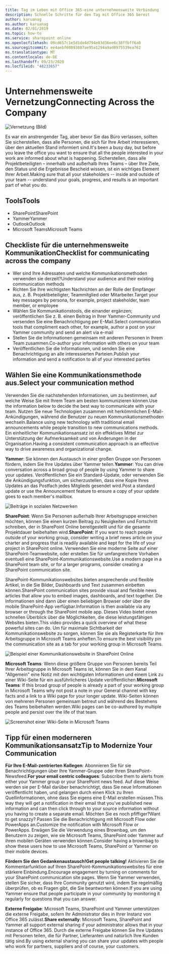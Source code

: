 ```yaml
---
title: Tag im Leben mit Office 365-eine unternehmensweite Verbindung
description: Schnelle Schritte für den Tag mit Office 365 bereit
author: karuanag
ms.author: karuanag
ms.date: 02/01/2019
ms.topic: how-to
ms.service: sharepoint online
ms.openlocfilehash: 09cd657c1e5d1de4d794e03d36ee6c38ffbff6a0
ms.sourcegitcommit: ee4aebf60893887ae95a1294a9ad8975539ea762
ms.translationtype: MT
ms.contentlocale: de-DE
ms.lasthandoff: 09/23/2020
ms.locfileid: "48233657"
---
```

# <a name="connecting-across-the-company"></a><span data-ttu-id="7c53b-103">Unternehmensweite Vernetzung</span><span class="sxs-lookup"><span data-stu-id="7c53b-103">Connecting Across the Company</span></span>

![Vernetzung (Bild)](media/ditl_crosscompany.png)

<span data-ttu-id="7c53b-105">Es war ein anstrengender Tag, aber bevor Sie das Büro verlassen, sollten Sie sicherstellen, dass alle Personen, die sich für Ihre Arbeit interessieren, über den aktuellen Stand informiert sind.</span><span class="sxs-lookup"><span data-stu-id="7c53b-105">It's been a busy day, but before you leave the office you want to ensure that all the people interested in your work are informed about what is happening.</span></span> <span data-ttu-id="7c53b-106">Sicherstellen, dass alle Projektbeteiligten – innerhalb und außerhalb Ihres Teams – über Ihre Ziele, den Status und die Ergebnisse Bescheid wissen, ist ein wichtiges Element Ihrer Arbeit.</span><span class="sxs-lookup"><span data-stu-id="7c53b-106">Making sure that all your stakeholders -- inside and outside of your team -- understand your goals, progress, and results is an important part of what you do.</span></span>  

## <a name="tools"></a><span data-ttu-id="7c53b-107">Tools</span><span class="sxs-lookup"><span data-stu-id="7c53b-107">Tools</span></span>
- <span data-ttu-id="7c53b-108">SharePoint</span><span class="sxs-lookup"><span data-stu-id="7c53b-108">SharePoint</span></span>
- <span data-ttu-id="7c53b-109">Yammer</span><span class="sxs-lookup"><span data-stu-id="7c53b-109">Yammer</span></span>
- <span data-ttu-id="7c53b-110">Outlook</span><span class="sxs-lookup"><span data-stu-id="7c53b-110">Outlook</span></span>
- <span data-ttu-id="7c53b-111">Microsoft Teams</span><span class="sxs-lookup"><span data-stu-id="7c53b-111">Microsoft Teams</span></span> 

## <a name="checklist-for-communicating-across-the-company"></a><span data-ttu-id="7c53b-112">Checkliste für die unternehmensweite Kommunikation</span><span class="sxs-lookup"><span data-stu-id="7c53b-112">Checklist for communicating across the company</span></span>
- <span data-ttu-id="7c53b-113">Wer sind Ihre Adressaten und welche Kommunikationsmethoden verwenden sie derzeit?</span><span class="sxs-lookup"><span data-stu-id="7c53b-113">Understand your audience and their existing communication methods</span></span>
- <span data-ttu-id="7c53b-114">Richten Sie Ihre wichtigsten Nachrichten an der Rolle der Empfänger aus, z. B. Projektbeteiligter, Teammitglied oder Mitarbeiter.</span><span class="sxs-lookup"><span data-stu-id="7c53b-114">Target your key messages by persona, for example, project stakeholder, team member, or employee</span></span>
- <span data-ttu-id="7c53b-115">Wählen Sie Kommunikationstools, die einander ergänzen; veröffentlichen Sie z. B. einen Beitrag in Ihrer Yammer-Community und versenden Sie eine Benachrichtigung per E-Mail.</span><span class="sxs-lookup"><span data-stu-id="7c53b-115">Select communication tools that compliment each other, for example, author a post on your Yammer community and send an alert via e-mail</span></span> 
- <span data-ttu-id="7c53b-116">Stellen Sie die Informationen gemeinsam mit anderen Personen in Ihrem Team zusammen.</span><span class="sxs-lookup"><span data-stu-id="7c53b-116">Co-author your information with others on your team</span></span>
- <span data-ttu-id="7c53b-117">Veröffentlichen Sie die Informationen, und senden Sie eine Benachrichtigung an alle interessierten Parteien.</span><span class="sxs-lookup"><span data-stu-id="7c53b-117">Publish your information and send a notification to all of your interested parties</span></span> 
 
## <a name="select-your-communication-method"></a><span data-ttu-id="7c53b-118">Wählen Sie eine Kommunikationsmethode aus.</span><span class="sxs-lookup"><span data-stu-id="7c53b-118">Select your communication method</span></span>
<span data-ttu-id="7c53b-119">Verwenden Sie die nachstehenden Informationen, um zu bestimmen, auf welche Weise Sie mit Ihrem Team am besten kommunizieren können.</span><span class="sxs-lookup"><span data-stu-id="7c53b-119">Use the information below to decide the best way to communicate with your team.</span></span> <span data-ttu-id="7c53b-120">Nutzen Sie neue Technologien zusammen mit herkömmlichen E-Mail-Ankündigungen, während die Benutzer zu neuen Kommunikationsmethoden wechseln.</span><span class="sxs-lookup"><span data-stu-id="7c53b-120">Balance using new technology with traditional email announcements while people transition to new communications methods.</span></span> <span data-ttu-id="7c53b-121">Ein einheitlicher Kommunikationsansatz ist ein effektives Mittel zur Unterstützung der Aufmerksamkeit und von Änderungen in der Organisation.</span><span class="sxs-lookup"><span data-stu-id="7c53b-121">Having a consistent communication approach is an effective way to drive awareness and organizational change.</span></span> 

<span data-ttu-id="7c53b-122">**Yammer**: Sie können den Austausch in einer großen Gruppe von Personen fördern, indem Sie Ihre Updates über Yammer teilen.</span><span class="sxs-lookup"><span data-stu-id="7c53b-122">**Yammer**: You can drive conversation across a broad group of people by using Yammer to share your updates.</span></span> <span data-ttu-id="7c53b-123">Veröffentlichen Sie ein Standard-Update, oder verwenden Sie die Ankündigungsfunktion, um sicherzustellen, dass eine Kopie Ihres Updates an das Postfach jedes Mitglieds gesendet wird.</span><span class="sxs-lookup"><span data-stu-id="7c53b-123">Post a standard update or use the Announcement feature to ensure a copy of your update goes to each member's mailbox.</span></span> 

![Beiträge in sozialen Netzwerken](media/ditl_IT-Service-News.png)

<span data-ttu-id="7c53b-125">**SharePoint**: Wenn Sie Personen außerhalb Ihrer Arbeitsgruppe erreichen möchten, können Sie einen kurzen Beitrag zu Neuigkeiten und Fortschritt schreiben, der in SharePoint Online bereitgestellt und für die gesamte Projektdauer beibehalten wird.</span><span class="sxs-lookup"><span data-stu-id="7c53b-125">**SharePoint**: If you want to reach people outside of your  working group, consider writing a brief news article on your charter and progress that is readily available and kept for the life of your project in SharePoint online.</span></span> <span data-ttu-id="7c53b-126">Verwenden Sie eine moderne Seite auf einer SharePoint-Teamwebsite, oder erstellen Sie für umfangreichere Vorhaben eventuell eine SharePoint-Kommunikationswebsite.</span><span class="sxs-lookup"><span data-stu-id="7c53b-126">Use a modern page in a SharePoint team site, or for a larger programs, consider creating a SharePoint communication site.</span></span> 

<span data-ttu-id="7c53b-127">SharePoint-Kommunikationswebsites bieten ansprechende und flexible Artikel, in die Sie Bilder, Dashboards und Text zusammen einbetten können.</span><span class="sxs-lookup"><span data-stu-id="7c53b-127">SharePoint communication sites provide visual and flexible news articles that allow you to embed images, dashboards, and text together.</span></span> <span data-ttu-id="7c53b-128">Die Informationen sind dann über einen beliebigen Browser oder über die mobile SharePoint-App verfügbar.</span><span class="sxs-lookup"><span data-stu-id="7c53b-128">Information is then available via any browser or through the SharePoint mobile app.</span></span> <span data-ttu-id="7c53b-129">Dieses Video bietet einen schnellen Überblick über die Möglichkeiten, die diese leistungsfähigen Websites bieten.</span><span class="sxs-lookup"><span data-stu-id="7c53b-129">This video provides a quick overview of what these powerful sites can do.</span></span> <span data-ttu-id="7c53b-130">Um für maximale Sichtbarkeit der Kommunikationswebsite zu sorgen, können Sie sie als Registerkarte für Ihre Arbeitsgruppe in Microsoft Teams anheften.</span><span class="sxs-lookup"><span data-stu-id="7c53b-130">To ensure the best visibility pin the communication site as a tab for your working group in Microsoft Teams.</span></span>

![Beispiel einer Kommunikationswebsite in SharePoint Online](media/ditl_Comm-Site.png)

<span data-ttu-id="7c53b-132">**Microsoft Teams**: Wenn diese größere Gruppe von Personen bereits Teil Ihrer Arbeitsgruppe in Microsoft Teams ist, können Sie in dem Kanal "Allgemein" eine Notiz mit den wichtigsten Informationen und einem Link zu einer Wiki-Seite für ein ausführlicheres Update veröffentlichen.</span><span class="sxs-lookup"><span data-stu-id="7c53b-132">**Microsoft Teams**:  If this broad group of people is already a part of your working group in Microsoft Teams why not post a note in your General channel with key facts and a link to a Wiki page for your longer update.</span></span>  <span data-ttu-id="7c53b-133">Wiki-Seiten können von mehreren Personen gemeinsam betreut und während des Bestehens des Teams beibehalten werden.</span><span class="sxs-lookup"><span data-stu-id="7c53b-133">Wiki pages can be co-authored by multiple people and persist over the life of that team.</span></span> 

![Screenshot einer Wiki-Seite in Microsoft Teams](media/ditl_Teams-Wiki.png)

## <a name="tip-to-modernize-your-communication"></a><span data-ttu-id="7c53b-135">Tipp für einen moderneren Kommunikationsansatz</span><span class="sxs-lookup"><span data-stu-id="7c53b-135">Tip to Modernize Your Communication</span></span>

<span data-ttu-id="7c53b-136">**Für Ihre E-Mail-zentrierten Kollegen**: Abonnieren Sie für sie Benachrichtigungen über Ihre Yammer-Gruppe oder Ihren SharePoint-Newsfeed.</span><span class="sxs-lookup"><span data-stu-id="7c53b-136">**For your email centric colleagues**: Subscribe them to alerts from either your Yammer group or your SharePoint news feed.</span></span>  <span data-ttu-id="7c53b-137">Auf diese Weise werden sie per E-Mail darüber benachrichtigt, dass Sie neue Informationen veröffentlicht haben, und gelangen durch einen Klick zu Ihren Quellinformationen, ohne dass Sie eigens eine E-Mail erstellen müssen.</span><span class="sxs-lookup"><span data-stu-id="7c53b-137">This way they will get a notification in their email that you've published new information and can then click through to your source information without you having to create a separate email.</span></span>  <span data-ttu-id="7c53b-138">Möchten Sie es noch pfiffiger?</span><span class="sxs-lookup"><span data-stu-id="7c53b-138">Want to get snazzy?</span></span>  <span data-ttu-id="7c53b-139">Passen Sie die Benachrichtigung mit Microsoft Flow oder PowerApps an.</span><span class="sxs-lookup"><span data-stu-id="7c53b-139">Customize the notification with Microsoft Flow or PowerApps.</span></span> <span data-ttu-id="7c53b-140">Erwägen Sie die Verwendung eines Brownbag, um den Benutzern zu zeigen, wie sie Microsoft Teams, SharePoint oder Yammer auf ihren mobilen Geräten verwenden können.</span><span class="sxs-lookup"><span data-stu-id="7c53b-140">Consider having a brownbag to show these users how to use Microsoft Teams, SharePoint or Yammer on their mobile devices.</span></span> 

<span data-ttu-id="7c53b-141">**Fördern Sie den Gedankenaustausch!**</span><span class="sxs-lookup"><span data-stu-id="7c53b-141">**Get people talking!**</span></span> <span data-ttu-id="7c53b-142">Aktivieren Sie die Kommentarfunktion auf Ihren SharePoint-Kommunikationswebsites für eine stärkere Einbindung.</span><span class="sxs-lookup"><span data-stu-id="7c53b-142">Encourage engagement by turning on comments for your SharePoint communication site pages.</span></span>  <span data-ttu-id="7c53b-143">Wenn Sie Yammer verwenden, stellen Sie sicher, dass Ihre Community genutzt wird, indem Sie regelmäßig überprüfen, ob es Fragen gibt, die Sie beantworten können.</span><span class="sxs-lookup"><span data-stu-id="7c53b-143">If you are using Yammer ensure that people participate in your community by monitoring it regularly for questions that you can answer.</span></span> 

<span data-ttu-id="7c53b-144">**Externe Freigabe**: Microsoft Teams, SharePoint und Yammer unterstützen die externe Freigabe, sofern Ihr Administrator dies in Ihrer Instanz von Office 365 zulässt.</span><span class="sxs-lookup"><span data-stu-id="7c53b-144">**Share externally**:  Microsoft Teams, SharePoint and Yammer all support external sharing if your administrator allows that in your instance of Office 365.</span></span>  <span data-ttu-id="7c53b-145">Durch die externe Freigabe können Sie Ihre Updates mit Personen teilen, die für Partner, Lieferanten und natürlich Ihre Kunden tätig sind.</span><span class="sxs-lookup"><span data-stu-id="7c53b-145">By using external sharing you can share your updates with people who work for partners, suppliers and of course, your customers.</span></span>